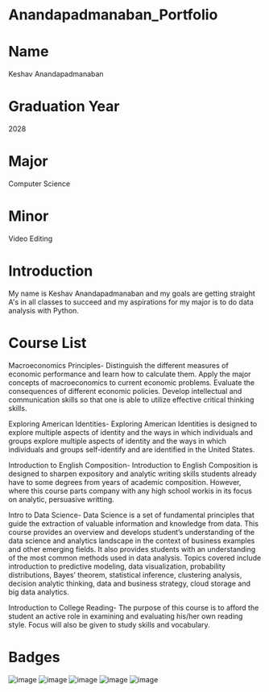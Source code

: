 # Anandapadmanaban_Portfolio
# Name
Keshav Anandapadmanaban
# Graduation Year
2028
# Major
Computer Science
# Minor 
Video Editing
# Introduction
My name is Keshav Anandapadmanaban and my goals are getting straight A's in all classes to succeed and my aspirations for my major is to do data analysis with Python.
# Course List
Macroeconomics Principles- Distinguish the different measures of economic performance and learn how to calculate them. Apply the major concepts of macroeconomics to current economic problems. Evaluate the consequences of different economic policies. Develop intellectual and communication skills so that one is able to utilize effective critical thinking skills.

Exploring American Identities- Exploring American Identities is designed to explore multiple aspects of identity and the ways in which individuals and groups explore multiple aspects of identity and the ways in which individuals and groups self-identify and are identified in the United States. 

Introduction to English Composition- Introduction to English Composition is designed to sharpen expository and analytic writing skills students already have to some degrees from years of academic composition. However, where this course parts company with any high school workis in its focus on analytic, persuasive writting. 

Intro to Data Science- Data Science is a set of fundamental principles that guide the extraction of valuable information and knowledge from data. This course provides an overview and develops student’s understanding of the data science and analytics landscape in the context of business examples and other emerging fields. It also provides students with an understanding of the most common methods used in data analysis. Topics covered include introduction to predictive modeling, data visualization, probability distributions, Bayes’ theorem, statistical inference, clustering analysis, decision analytic thinking, data and business strategy, cloud storage and big data analytics.

Introduction to College Reading- The purpose of this course is to afford the student an active role in examining and evaluating his/her own reading style. Focus will also be given to study skills and vocabulary.
# Badges
![image](https://github.com/user-attachments/assets/4416ebd8-8ec0-4b01-bd66-36e1f4e8e8cc)
![image](https://github.com/user-attachments/assets/5f4a402b-d1e1-4b31-abf7-3814a056b7a0)
![image](https://github.com/user-attachments/assets/ee138216-9299-47ea-9145-434510522e4b)
![image](https://github.com/user-attachments/assets/44a563d9-6e7a-4dbc-afdb-0abcb8e32ad5)
![image](https://github.com/user-attachments/assets/706b22ba-0d15-4dda-845a-a2d27f80a509)

